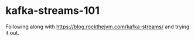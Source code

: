 # kafka-streams-101
Following along with https://blog.rockthejvm.com/kafka-streams/ and trying it out.
